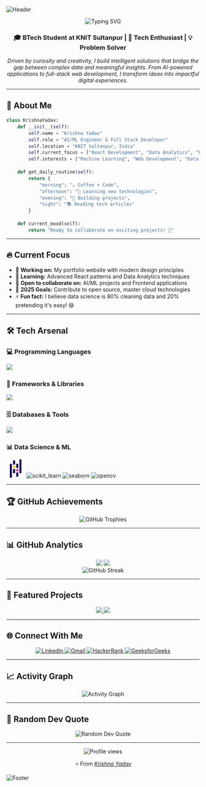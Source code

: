 ![Header](https://capsule-render.vercel.app/api?type=waving&color=gradient&customColorList=6,11,20&height=200&section=header&text=Krishna%20Yadav&fontSize=50&fontColor=fff&animation=twinkling)

<div align="center">
  <img src="https://readme-typing-svg.herokuapp.com?font=Fira+Code&pause=1000&color=2E9EF7&center=true&vCenter=true&width=435&lines=Final+Year+BTech+Student;AI%2FML+Enthusiast;Full+Stack+Developer;Data+Analytics+Explorer;Problem+Solver" alt="Typing SVG" />
</div>

<h3 align="center">🎓 BTech Student at KNIT Sultanpur | 🚀 Tech Enthusiast | 💡 Problem Solver</h3>

<p align="center">
  <em>Driven by curiosity and creativity, I build intelligent solutions that bridge the gap between complex data and meaningful insights. From AI-powered applications to full-stack web development, I transform ideas into impactful digital experiences.</em>
</p>

---

## 🎯 About Me

```python
class KrishnaYadav:
    def __init__(self):
        self.name = "Krishna Yadav"
        self.role = "AI/ML Engineer & Full Stack Developer"
        self.location = "KNIT Sultanpur, India"
        self.current_focus = ["React Development", "Data Analytics", "Portfolio Building"]
        self.interests = ["Machine Learning", "Web Development", "Data Science"]
        
    def get_daily_routine(self):
        return {
            "morning": "☕ Coffee + Code",
            "afternoon": "🧠 Learning new technologies",
            "evening": "🔨 Building projects",
            "night": "📚 Reading tech articles"
        }
    
    def current_mood(self):
        return "Ready to collaborate on exciting projects! 🚀"
```

---

## 🔥 Current Focus

- 🔭 **Working on:** My portfolio website with modern design principles
- 🌱 **Learning:** Advanced React patterns and Data Analytics techniques
- 👯 **Open to collaborate on:** AI/ML projects and Frontend applications
- 🎯 **2025 Goals:** Contribute to open source, master cloud technologies
- ⚡ **Fun fact:** I believe data science is 80% cleaning data and 20% pretending it's easy! 😄

---

## 🛠️ Tech Arsenal

### 💻 Programming Languages
<p align="left">
  <img src="https://skillicons.dev/icons?i=python,java,cpp,c,javascript,html,css" />
</p>

### 🚀 Frameworks & Libraries
<p align="left">
  <img src="https://skillicons.dev/icons?i=react,nodejs,vue,tensorflow" />
</p>

### 🗄️ Databases & Tools
<p align="left">
  <img src="https://skillicons.dev/icons?i=mysql,git,aws,azure,arduino,matlab" />
</p>

### 📊 Data Science & ML
<p align="left">
  <img src="https://raw.githubusercontent.com/devicons/devicon/2ae2a900d2f041da66e950e4d48052658d850630/icons/pandas/pandas-original.svg" alt="pandas" width="48" height="48"/>
  <img src="https://upload.wikimedia.org/wikipedia/commons/0/05/Scikit_learn_logo_small.svg" alt="scikit_learn" width="48" height="48"/>
  <img src="https://seaborn.pydata.org/_images/logo-mark-lightbg.svg" alt="seaborn" width="48" height="48"/>
  <img src="https://www.vectorlogo.zone/logos/opencv/opencv-icon.svg" alt="opencv" width="48" height="48"/>
</p>

---

## 🏆 GitHub Achievements

<div align="center">
  <img src="https://github-profile-trophy.vercel.app/?username=yadav-krish&theme=algolia&no-frame=false&no-bg=false&margin-w=4&row=1" alt="GitHub Trophies" />
</div>

---

## 📊 GitHub Analytics

<div align="center">
  <img height="180em" src="https://github-readme-stats.vercel.app/api?username=yadav-krish&show_icons=true&theme=algolia&include_all_commits=true&count_private=true&hide_border=true"/>
  <img height="180em" src="https://github-readme-stats.vercel.app/api/top-langs/?username=yadav-krish&layout=compact&langs_count=8&theme=algolia&hide_border=true"/>
</div>

<div align="center">
  <img src="https://github-readme-streak-stats.herokuapp.com/?user=yadav-krish&theme=algolia&hide_border=true" alt="GitHub Streak" />
</div>

---

## 🎨 Featured Projects

<div align="center">
  <a href="https://github.com/yadav-krish/spam-sms-classifier">
    <img src="https://github-readme-stats.vercel.app/api/pin/?username=yadav-krish&repo=spam-sms-classifier&theme=algolia&hide_border=true" />
  </a>
  <a href="https://github.com/yadav-krish/fraud-detection-system">
    <img src="https://github-readme-stats.vercel.app/api/pin/?username=yadav-krish&repo=fraud-detection-system&theme=algolia&hide_border=true" />
  </a>
</div>

---

## 🌐 Connect With Me

<div align="center">
  <a href="https://linkedin.com/in/krishna-yadav-896219247" target="_blank">
    <img src="https://img.shields.io/badge/LinkedIn-0077B5?style=for-the-badge&logo=linkedin&logoColor=white" alt="LinkedIn"/>
  </a>
  <a href="mailto:yadavkrish2709@gmail.com" target="_blank">
    <img src="https://img.shields.io/badge/Gmail-D14836?style=for-the-badge&logo=gmail&logoColor=white" alt="Gmail"/>
  </a>
  <a href="https://www.hackerrank.com/yadavkrish2709" target="_blank">
    <img src="https://img.shields.io/badge/HackerRank-2EC866?style=for-the-badge&logo=HackerRank&logoColor=white" alt="HackerRank"/>
  </a>
  <a href="https://auth.geeksforgeeks.org/user/yadavkriyn6i" target="_blank">
    <img src="https://img.shields.io/badge/GeeksforGeeks-298D46?style=for-the-badge&logo=geeksforgeeks&logoColor=white" alt="GeeksforGeeks"/>
  </a>
</div>

---

## 📈 Activity Graph

<div align="center">
  <img src="https://github-readme-activity-graph.vercel.app/graph?username=yadav-krish&theme=react-dark&hide_border=true&area=true" alt="Activity Graph" />
</div>

---

## 💭 Random Dev Quote

<div align="center">
  <img src="https://quotes-github-readme.vercel.app/api?type=horizontal&theme=algolia" alt="Random Dev Quote"/>
</div>

---

<div align="center">
  <img src="https://komarev.com/ghpvc/?username=yadav-krish&label=Profile%20views&color=0e75b6&style=flat" alt="Profile views" />
  
  <p><em>⭐ From <a href="https://github.com/yadav-krish">Krishna Yadav</a></em></p>
</div>

![Footer](https://capsule-render.vercel.app/api?type=waving&color=gradient&customColorList=6,11,20&height=100&section=footer)
